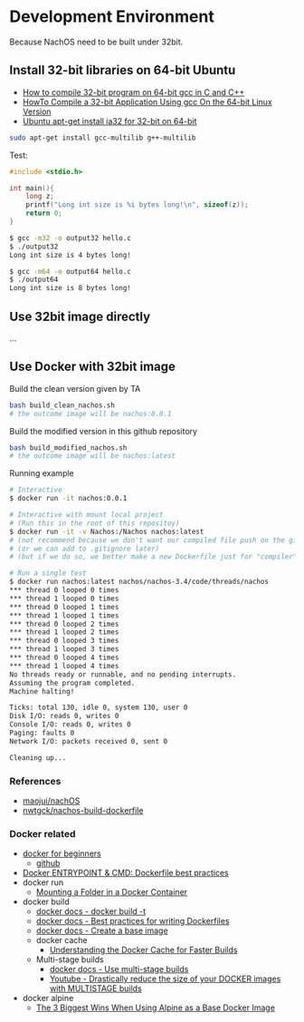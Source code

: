 # Development Environment

Because NachOS need to be built under 32bit.

## Install 32-bit libraries on 64-bit Ubuntu

* [How to compile 32-bit program on 64-bit gcc in C and C++](https://www.geeksforgeeks.org/compile-32-bit-program-64-bit-gcc-c-c/)
* [HowTo Compile a 32-bit Application Using gcc On the 64-bit Linux Version](https://www.cyberciti.biz/tips/compile-32bit-application-using-gcc-64-bit-linux.html)
* [Ubuntu apt-get install ia32 for 32-bit on 64-bit](http://www.sixarm.com/about/ubuntu-apt-get-install-ia32-for-32-bit-on-64-bit.html)

```sh
sudo apt-get install gcc-multilib g++-multilib
```

Test:

```c
#include <stdio.h>

int main(){
    long z;
    printf("Long int size is %i bytes long!\n", sizeof(z));
    return 0;
}
```

```sh
$ gcc -m32 -o output32 hello.c
$ ./output32
Long int size is 4 bytes long!

$ gcc -m64 -o output64 hello.c
$ ./output64
Long int size is 8 bytes long!
```

## Use 32bit image directly

...

## Use Docker with 32bit image

Build the clean version given by TA

```sh
bash build_clean_nachos.sh
# the outcome image will be nachos:0.0.1
```

Build the modified version in this github repository

```sh
bash build_modified_nachos.sh
# the outcome image will be nachos:latest
```

Running example

```sh
# Interactive
$ docker run -it nachos:0.0.1

# Interactive with mount local project
# (Run this in the root of this repositoy)
$ docker run -it -v Nachos:/Nachos nachos:latest
# (not recommend because we don't want our compiled file push on the github)
# (or we can add to .gitignore later)
# (but if we do so, we better make a new Dockerfile just for "compiler")

# Run a single test
$ docker run nachos:latest nachos/nachos-3.4/code/threads/nachos
*** thread 0 looped 0 times
*** thread 1 looped 0 times
*** thread 0 looped 1 times
*** thread 1 looped 1 times
*** thread 0 looped 2 times
*** thread 1 looped 2 times
*** thread 0 looped 3 times
*** thread 1 looped 3 times
*** thread 0 looped 4 times
*** thread 1 looped 4 times
No threads ready or runnable, and no pending interrupts.
Assuming the program completed.
Machine halting!

Ticks: total 130, idle 0, system 130, user 0
Disk I/O: reads 0, writes 0
Console I/O: reads 0, writes 0
Paging: faults 0
Network I/O: packets received 0, sent 0

Cleaning up...
```

### References

* [maojui/nachOS](https://github.com/maojui/nachOS)
* [nwtgck/nachos-build-dockerfile](https://github.com/nwtgck/nachos-build-dockerfile)

### Docker related

* [docker for beginners](https://docker-curriculum.com/)
  * [github](https://github.com/prakhar1989/docker-curriculum)
* [Docker ENTRYPOINT & CMD: Dockerfile best practices](https://medium.freecodecamp.org/docker-entrypoint-cmd-dockerfile-best-practices-abc591c30e21)
* docker run
  * [Mounting a Folder in a Docker Container](https://youtu.be/MdRWkqcbLJI)
* docker build
  * [docker docs - docker build -t](https://docs.docker.com/engine/reference/commandline/build/#tag-an-image--t)
  * [docker docs - Best practices for writing Dockerfiles](https://docs.docker.com/v17.09/engine/userguide/eng-image/dockerfile_best-practices/)
  * [docker docs - Create a base image](https://docs.docker.com/v17.09/engine/userguide/eng-image/baseimages/)
  * docker cache
    * [Understanding the Docker Cache for Faster Builds](https://thenewstack.io/understanding-the-docker-cache-for-faster-builds/)
  * Multi-stage builds
    * [docker docs - Use multi-stage builds](https://docs.docker.com/v17.09/engine/userguide/eng-image/multistage-build/)
    * [Youtube - Drastically reduce the size of your DOCKER images with MULTISTAGE builds](https://youtu.be/KLOdisHW8rQ)
* docker alpine
  * [The 3 Biggest Wins When Using Alpine as a Base Docker Image](https://nickjanetakis.com/blog/the-3-biggest-wins-when-using-alpine-as-a-base-docker-image)
